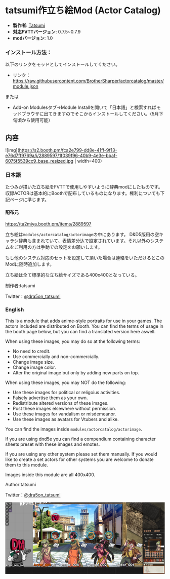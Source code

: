 # tatsumi作立ち絵Mod (Actor Catalog)

* **製作者**: [Tatsumi](https://twitter.com/dra5on_tatsumi)
* **対応FVTTバージョン**: 0.7.5~0.7.9
* **modバージョン**: 1.0

### インストール方法： 
以下のリンクをモッドとしてインストールしてください。

* リンク： https://raw.githubusercontent.com/BrotherSharper/actorcatalog/master/module.json

または

* Add-on Modulesタブ→Module Installを開いて「日本語」と検索すればモッドブラウザに出てきますのでそこからインストールしてください。（5月下旬頃から使用可能）

## 内容

![img](https://s2.booth.pm/fca2e799-dd8e-41ff-9f13-e76d7ff9769a/i/2889597/1f039f96-40b9-4e3e-bbaf-6075f5539cc9_base_resized.jpg | width=400)

### 日本語
たつみが描いた立ち絵をFVTTで使用しやすいように辞典modにしたものです。
収録ACTORは基本的にBoothで配布しているものになります。権利についても下記ページに準じます。

#### 配布元
https://ta2miya.booth.pm/items/2889597

立ち絵は`modules/actorcatalog/actorimage`の中にあります。
D&D5版用の空キャラシ辞典も含まれていて、表情差分込で設定されています。それ以外のシステムをご利用の方は手動での設定をお願いします。

もし他のシステム対応のセットを設定して頂いた場合は連絡をいただけるとこのModに随時追加します。

立ち絵は全て標準的な立ち絵サイズである400x400となっている。

制作者:tatsumi

Twitter：[@dra5on_tatsumi](https://twitter.com/dra5on_tatsumi)

### English
This is a module that adds anime-style portraits for use in your games.
The actors included are distributed on Booth. You can find the terms of usage in the booth page below, but you can find a translated version here aswell.

When using these images, you may do so at the following terms:
- No need to credit.
- Use commercially and non-commercially.
- Change image size.
- Change image color.
- Alter the original image but only by adding new parts on top.

When using these images, you may NOT do the following:
- Use these images for political or religoius activities.
- Falsely advertise them as your own.
- Redistribute altered versions of these images.
- Post these images elsewhere without permission.
- Use these images for vandalism or misdemeanor.
- Use these images as avatars for Vtubers and alike.

You can find the images inside `modules/actorcatalog/actorimage`.

If you are using dnd5e you can find a compendium containing character sheets preset with these images and emotes.

If you are using any other system please set them manually. If you would like to create a set actors for other systems you are welcome to donate them to this module.

Images inside this module are all 400x400.

Author:tatsumi

Twitter：[@dra5on_tatsumi](https://twitter.com/dra5on_tatsumi)


![promoimg](https://github.com/BrotherSharper/actorcatalog/blob/master/promo%20image.jpg)